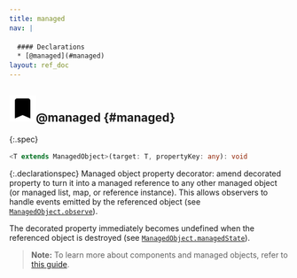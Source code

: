 ```yaml
---
title: managed
nav: |

  #### Declarations
  * [@managed](#managed)
layout: ref_doc
---
```


## ![](/assets/icons/spec-decorator.svg)@managed {#managed}
{:.spec}

```typescript
<T extends ManagedObject>(target: T, propertyKey: any): void
```
{:.declarationspec}
Managed object property decorator: amend decorated property to turn it into a managed reference to any other managed object (or managed list, map, or reference instance). This allows observers to handle events emitted by the referenced object (see [`ManagedObject.observe`](./ManagedObject#ManagedObject:observe)).


The decorated property immediately becomes undefined when the referenced object is destroyed (see [`ManagedObject.managedState`](./ManagedObject#ManagedObject:managedState)).

> **Note:** To learn more about components and managed objects, refer to [this guide](/docs/guides/components).


